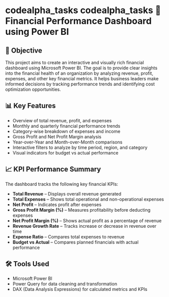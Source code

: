 # codealpha_tasks codealpha_tasks 💼 Financial Performance Dashboard using Power BI

## 🎯 Objective

This project aims to create an interactive and visually rich financial dashboard using Microsoft Power BI. The goal is to provide clear insights into the financial health of an organization by analyzing revenue, profit, expenses, and other key financial metrics. It helps business leaders make informed decisions by tracking performance trends and identifying cost optimization opportunities.

## 📊 Key Features

- Overview of total revenue, profit, and expenses
- Monthly and quarterly financial performance trends
- Category-wise breakdown of expenses and income
- Gross Profit and Net Profit Margin analysis
- Year-over-Year and Month-over-Month comparisons
- Interactive filters to analyze by time period, region, and category
- Visual indicators for budget vs actual performance

## 📈 KPI Performance Summary

The dashboard tracks the following key financial KPIs:

- **Total Revenue** – Displays overall revenue generated
- **Total Expenses** – Shows total operational and non-operational expenses
- **Net Profit** – Indicates profit after expenses
- **Gross Profit Margin (%)** – Measures profitability before deducting expenses
- **Net Profit Margin (%)** – Shows actual profit as a percentage of revenue
- **Revenue Growth Rate** – Tracks increase or decrease in revenue over time
- **Expense Ratio** – Compares total expenses to revenue
- **Budget vs Actual** – Compares planned financials with actual performance

## 🛠 Tools Used

- Microsoft Power BI  
- Power Query for data cleaning and transformation  
- DAX (Data Analysis Expressions) for calculated metrics and KPIs
